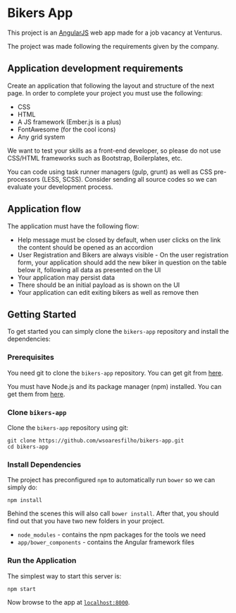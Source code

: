 # Bikers App

This project is an [AngularJS][angularjs] web app made for a job vacancy at Venturus.

The project was made following the requirements given by the company.

## Application development requirements

Create an application that following the layout and structure of the next page. In order to complete your
project you must use the following:
* CSS
* HTML
* A JS framework (Ember.js is a plus)
* FontAwesome (for the cool icons)
* Any grid system

We want to test your skills as a front-end developer, so please do not use CSS/HTML frameworks such as
Bootstrap, Boilerplates, etc.

You can code using task runner managers (gulp, grunt) as well as CSS pre-processors (LESS, SCSS).
Consider sending all source codes so we can evaluate your development process.

## Application flow

The application must have the following flow:
* Help message must be closed by default, when user clicks on the link the content should be opened as an
accordion
* User Registration and Bikers are always visible - On the user registration form, your application should add the new biker in question on the table below it,
following all data as presented on the UI
* Your application may persist data
* There should be an initial payload as is shown on the UI
* Your application can edit exiting bikers as well as remove then

## Getting Started

To get started you can simply clone the `bikers-app` repository and install the dependencies:

### Prerequisites

You need git to clone the `bikers-app` repository. You can get git from [here][git].

You must have Node.js and its package manager (npm) installed. You can get them from [here][node].

### Clone `bikers-app`

Clone the `bikers-app` repository using git:

```
git clone https://github.com/wsoaresfilho/bikers-app.git
cd bikers-app
```

### Install Dependencies

The project has preconfigured `npm` to automatically run `bower` so we can simply do:

```
npm install
```

Behind the scenes this will also call `bower install`. After that, you should find out that you have
two new folders in your project.

* `node_modules` - contains the npm packages for the tools we need
* `app/bower_components` - contains the Angular framework files

### Run the Application

The simplest way to start this server is:

```
npm start
```

Now browse to the app at [`localhost:8000`][local-app-url].


[angularjs]: https://angularjs.org/
[git]: https://git-scm.com/
[local-app-url]: http://localhost:8000/index.html
[node]: https://nodejs.org/
[npm]: https://www.npmjs.org/